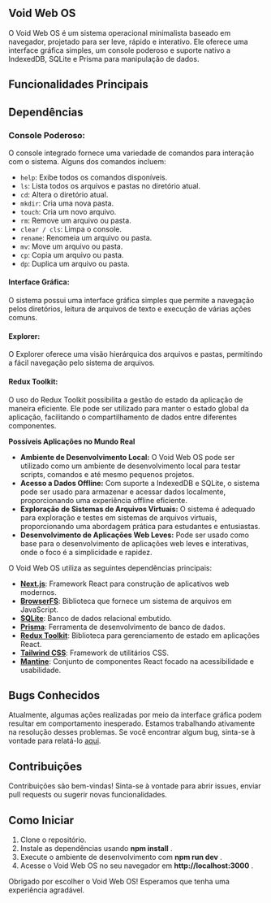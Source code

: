 
## **Void Web OS**

O Void Web OS é um sistema operacional minimalista baseado em navegador, projetado para ser leve, rápido e interativo. Ele oferece uma interface gráfica simples, um console poderoso e suporte nativo a IndexedDB, SQLite e Prisma para manipulação de dados.

## **Funcionalidades Principais**

## **Dependências**

### **Console Poderoso:**

O console integrado fornece uma variedade de comandos para interação com o sistema. Alguns dos comandos incluem:

* `help`: Exibe todos os comandos disponíveis.
* `ls`: Lista todos os arquivos e pastas no diretório atual.
* `cd`: Altera o diretório atual.
* `mkdir`: Cria uma nova pasta.
* `touch`: Cria um novo arquivo.
* `rm`: Remove um arquivo ou pasta.
* `clear / cls`: Limpa o console.
* `rename`: Renomeia um arquivo ou pasta.
* `mv`: Move um arquivo ou pasta.
* `cp`: Copia um arquivo ou pasta.
* `dp`: Duplica um arquivo ou pasta.

#### **Interface Gráfica:**

O sistema possui uma interface gráfica simples que permite a navegação pelos diretórios, leitura de arquivos de texto e execução de várias ações comuns.

#### **Explorer:**

O Explorer oferece uma visão hierárquica dos arquivos e pastas, permitindo a fácil navegação pelo sistema de arquivos.

#### **Redux Toolkit:**

O uso do Redux Toolkit possibilita a gestão do estado da aplicação de maneira eficiente. Ele pode ser utilizado para manter o estado global da aplicação, facilitando o compartilhamento de dados entre diferentes componentes.

**Possíveis Aplicações no Mundo Real**

* **Ambiente de Desenvolvimento Local:**
  O Void Web OS pode ser utilizado como um ambiente de desenvolvimento local para testar scripts, comandos e até mesmo pequenos projetos.
* **Acesso a Dados Offline:**
  Com suporte a IndexedDB e SQLite, o sistema pode ser usado para armazenar e acessar dados localmente, proporcionando uma experiência offline eficiente.
* **Exploração de Sistemas de Arquivos Virtuais:**
  O sistema é adequado para exploração e testes em sistemas de arquivos virtuais, proporcionando uma abordagem prática para estudantes e entusiastas.
* **Desenvolvimento de Aplicações Web Leves:**
  Pode ser usado como base para o desenvolvimento de aplicações web leves e interativas, onde o foco é a simplicidade e rapidez.

O Void Web OS utiliza as seguintes dependências principais:

* [**Next.js**](https://nextjs.org/): Framework React para construção de aplicativos web modernos.
* [**BrowserFS**](https://github.com/jvilk/BrowserFS): Biblioteca que fornece um sistema de arquivos em JavaScript.
* [**SQLite**](https://www.sqlite.org/): Banco de dados relacional embutido.
* [**Prisma**](https://www.prisma.io/): Ferramenta de desenvolvimento de banco de dados.
* [**Redux Toolkit**](https://redux-toolkit.js.org/): Biblioteca para gerenciamento de estado em aplicações React.
* [**Tailwind CSS**](https://tailwindcss.com/): Framework de utilitários CSS.
* [**Mantine**](https://mantine.dev/): Conjunto de componentes React focado na acessibilidade e usabilidade.

## **Bugs Conhecidos**

Atualmente, algumas ações realizadas por meio da interface gráfica podem resultar em comportamento inesperado. Estamos trabalhando ativamente na resolução desses problemas. Se você encontrar algum bug, sinta-se à vontade para relatá-lo [aqui](https://github.com/HugoCastroBR/void-web-OS/issues).

## **Contribuições**

Contribuições são bem-vindas! Sinta-se à vontade para abrir issues, enviar pull requests ou sugerir novas funcionalidades.

## **Como Iniciar**

1. Clone o repositório.
2. Instale as dependências usando **npm install** .
3. Execute o ambiente de desenvolvimento com **npm run dev** .
4. Acesse o Void Web OS no seu navegador em **http://localhost:3000** .

Obrigado por escolher o Void Web OS! Esperamos que tenha uma experiência agradável.
